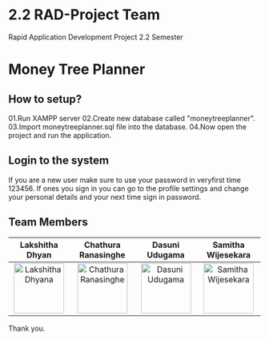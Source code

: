 # 2.2 RAD-Project Team
Rapid Application Development Project 2.2 Semester<br>

# Money Tree Planner

## How to setup?

01.Run XAMPP server
02.Create new database called "moneytreeplanner".
03.Import moneytreeplanner.sql file into the database.
04.Now open the project and run the application.

## Login to the system

If you are a new user make sure to use your password in veryfirst time 123456. 
If ones you sign in you can go to the profile settings and change your personal details and your next time sign in password.

## Team Members

| Lakshitha Dhyan  |    Chathura Ranasinghe    | Dasuni Udugama  |    Samitha Wijesekara    |
| -------------    | ------------- | -------------    | ------------- |
| <div align="center"><a href="https://github.com/Lakshitha99"><img src="https://i.postimg.cc/XYRRX18p/lakshitha.png" width="100" alt="Lakshitha Dhyana"></a></div>     | <div align="center"><a href="https://github.com/chathuralalinda"><img src="https://i.postimg.cc/SRvTGQvr/chathura.png" width="100" alt="Chathura Ranasinghe"></a></div>  | <div align="center"><a href="https://github.com/DasuniMaheshika"><img src="https://i.postimg.cc/1tJss683/dasuni.png" width="100" alt="Dasuni Udugama"></a></div>     | <div align="center"><a href="https://github.com/samithawijesekara"><img src="https://i.postimg.cc/Xv9YYh1r/samithawijesekara.png" width="100" alt="Samitha Wijesekara"></a></div>  |

Thank you.
